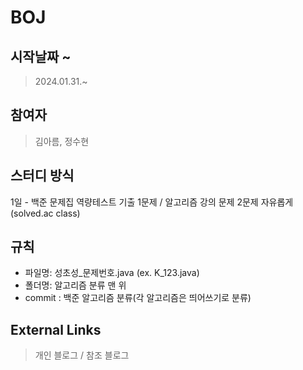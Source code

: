 # BOJ

## 시작날짜 ~
> 2024.01.31.~

## 참여자
> 김아름, 정수현

## 스터디 방식
1일 - 백준 문제집 역량테스트 기출 1문제 / 알고리즘 강의 문제 2문제
자유롭게(solved.ac class)

## 규칙
* 파일명: 성초성_문제번호.java (ex. K_123.java)
* 폴더명: 알고리즘 분류 맨 위
* commit : 백준 알고리즘 분류(각 알고리즘은 띄어쓰기로 분류)
 
## External Links
> 개인 블로그 / 참조 블로그
